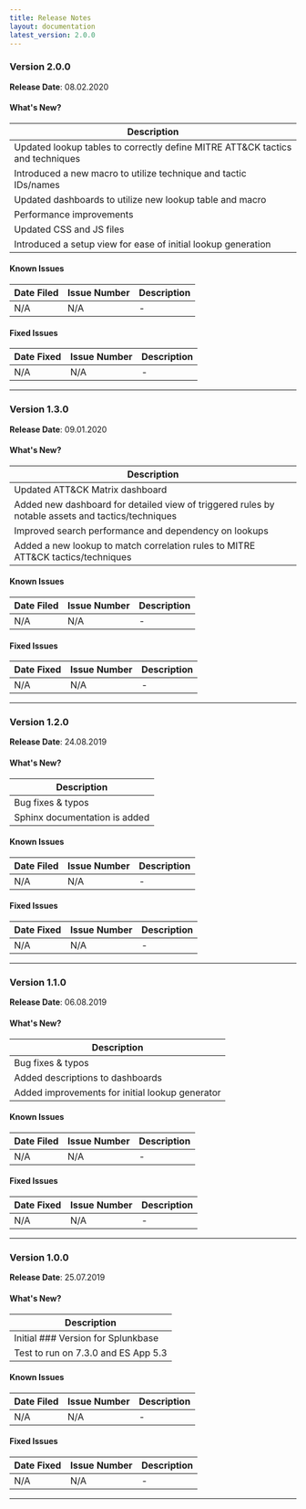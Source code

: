 ```yaml
---
title: Release Notes
layout: documentation
latest_version: 2.0.0
---
```


### Version 2.0.0
**Release Date**: 08.02.2020

#### What's New?

| Description |
| ------------------------       
| Updated lookup tables to correctly define MITRE ATT&CK tactics and techniques
| Introduced a new macro to utilize technique and tactic IDs/names
| Updated dashboards to utilize new lookup table and macro
| Performance improvements
| Updated CSS and JS files
| Introduced a setup view for ease of initial lookup generation

#### Known Issues

| Date Filed    | Issue Number      | Description |
| ------------- | ----------------  | ----------------------       
| N/A    | N/A          | -


#### Fixed Issues

| Date Fixed    | Issue Number      | Description |
| ------------- | ----------------  | ----------------------       
| N/A    | N/A	          | -

---

### Version 1.3.0
**Release Date**: 09.01.2020

#### What's New?

| Description |
| ------------------------
| Updated ATT&CK Matrix dashboard
| Added new dashboard for detailed view of triggered rules by notable assets and tactics/techniques
| Improved search performance and dependency on lookups
| Added a new lookup to match correlation rules to MITRE ATT&CK tactics/techniques

#### Known Issues

| Date Filed    | Issue Number      | Description |
| ------------- | ----------------  | ----------------------       
| N/A    | N/A          | -


#### Fixed Issues

| Date Fixed    | Issue Number      | Description |
| ------------- | ----------------  | ----------------------       
| N/A    | N/A	          | -

---

### Version 1.2.0
**Release Date**: 24.08.2019

#### What's New?

| Description |
| ------------------------
| Bug fixes & typos
| Sphinx documentation is added

#### Known Issues

| Date Filed    | Issue Number      | Description |
| ------------- | ----------------  | ----------------------       
| N/A    | N/A          | -


#### Fixed Issues

| Date Fixed    | Issue Number      | Description |
| ------------- | ----------------  | ----------------------       
| N/A    | N/A	          | -

---

### Version 1.1.0
**Release Date**: 06.08.2019

#### What's New?

| Description |
| ------------------------
| Bug fixes & typos
| Added descriptions to dashboards
| Added improvements for initial lookup generator

#### Known Issues

| Date Filed    | Issue Number      | Description |
| ------------- | ----------------  | ----------------------       
| N/A    | N/A          | -


#### Fixed Issues

| Date Fixed    | Issue Number      | Description |
| ------------- | ----------------  | ----------------------       
| N/A    | N/A	          | -

---

### Version 1.0.0
**Release Date**: 25.07.2019

#### What's New?

| Description |
| ------------------------
| Initial ### Version for Splunkbase
| Test to run on 7.3.0 and ES App 5.3

#### Known Issues

| Date Filed    | Issue Number      | Description |
| ------------- | ----------------  | ----------------------       
| N/A    | N/A          | -


#### Fixed Issues

| Date Fixed    | Issue Number      | Description |
| ------------- | ----------------  | ----------------------       
| N/A    | N/A	          | -

---
